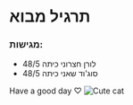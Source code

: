 # תרגיל מבוא
### מגישות:
- לורן חצרוני כיתה 48/5
- סוג'וד שאני כיתה 48/5

Have a good day ♡               ![Cute cat](https://github.com/user-attachments/assets/e6247ed6-f0a4-44d5-8b09-2637704114d6)


